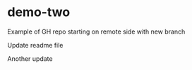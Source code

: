 # demo-two
Example of GH repo starting on remote side with new branch

Update readme file

Another update
